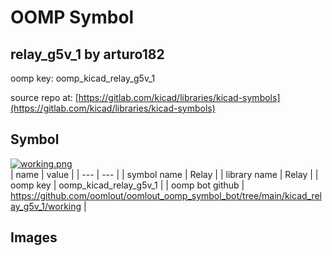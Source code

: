 # OOMP Symbol  
## relay_g5v_1  by arturo182  
  
oomp key: oomp_kicad_relay_g5v_1  
  
source repo at: [https://gitlab.com/kicad/libraries/kicad-symbols](https://gitlab.com/kicad/libraries/kicad-symbols)  
## Symbol  
  
[![working.png](working_600.png)](working.png)  
| name | value | 
| --- | --- | 
| symbol name | Relay | 
| library name | Relay | 
| oomp key | oomp_kicad_relay_g5v_1 | 
| oomp bot github | https://github.com/oomlout/oomlout_oomp_symbol_bot/tree/main/kicad_relay_g5v_1/working | 
## Images  
